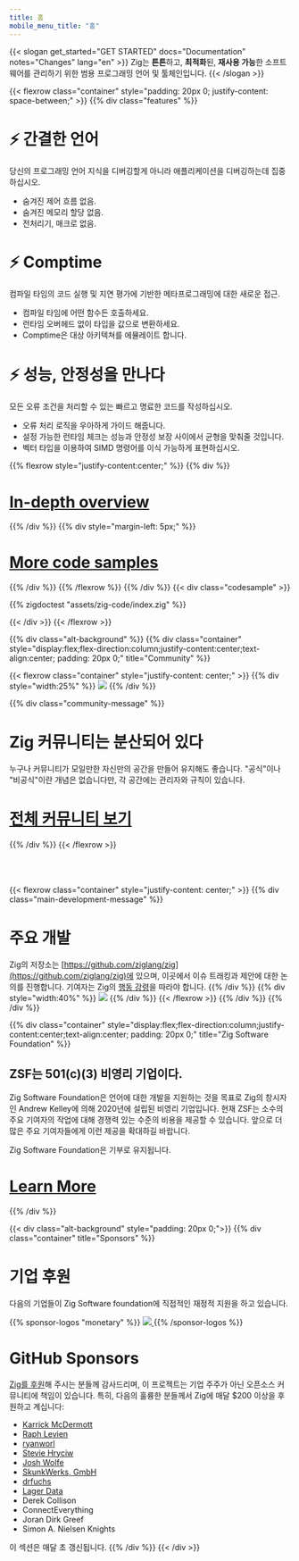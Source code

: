 ```yaml
---
title: 홈
mobile_menu_title: "홈"
---
```

{{< slogan get_started="GET STARTED" docs="Documentation" notes="Changes" lang="en" >}}
Zig는 **튼튼**하고, **최적화**된, **재사용 가능**한 소프트웨어를 관리하기 위한 범용 프로그래밍 언어 및 툴체인입니다.
{{< /slogan >}}

{{< flexrow class="container" style="padding: 20px 0; justify-content: space-between;" >}}
{{% div class="features" %}}

# ⚡ 간결한 언어
당신의 프로그래밍 언어 지식을 디버깅할게 아니라 애플리케이션을 디버깅하는데 집중하십시오.

- 숨겨진 제어 흐름 없음.
- 숨겨진 메모리 할당 없음.
- 전처리기, 매크로 없음.

# ⚡ Comptime
컴파일 타임의 코드 실행 및 지연 평가에 기반한 메타프로그래밍에 대한 새로운 접근.

- 컴파일 타임에 어떤 함수든 호출하세요.
- 런타임 오버헤드 없이 타입을 값으로 변환하세요.
- Comptime은 대상 아키텍쳐를 에뮬레이트 합니다.

# ⚡ 성능, 안정성을 만나다
모든 오류 조건을 처리할 수 있는 빠르고 명료한 코드를 작성하십시오.

- 오류 처리 로직을 우아하게 가이드 해줍니다.
- 설정 가능한 런타임 체크는 성능과 안정성 보장 사이에서 균형을 맞춰줄 것입니다.
- 벡터 타입을 이용하여 SIMD 명령어를 이식 가능하게 표현하십시오.

{{% flexrow style="justify-content:center;" %}}
{{% div %}}
<h1>
    <a href="learn/overview/" class="button" style="display: inline;">In-depth overview</a>
</h1>
{{% /div %}}
{{% div  style="margin-left: 5px;" %}}
<h1>
    <a href="learn/samples/" class="button" style="display: inline;">More code samples</a>
</h1>
{{% /div %}}
{{% /flexrow %}}
{{% /div %}}
{{< div class="codesample" >}}

{{% zigdoctest "assets/zig-code/index.zig" %}}

{{< /div >}}
{{< /flexrow >}}


{{% div class="alt-background" %}}
{{% div class="container"  style="display:flex;flex-direction:column;justify-content:center;text-align:center; padding: 20px 0;" title="Community" %}}

{{< flexrow class="container" style="justify-content: center;" >}}
{{% div style="width:25%" %}}
<img src="/ziggy.svg" style="max-height: 200px">
{{% /div %}}

{{% div class="community-message" %}}
# Zig 커뮤니티는 분산되어 있다
누구나 커뮤니티가 모일만한 자신만의 공간을 만들어 유지해도 좋습니다.
"공식"이나 "비공식"이란 개념은 없습니다만, 각 공간에는 관리자와 규칙이 있습니다.

<div style="">
<h1>
	<a href="https://github.com/ziglang/zig/wiki/Community" class="button" style="display: inline;">전체 커뮤니티 보기</a>
</h1>
</div>
{{% /div %}}
{{< /flexrow >}}
<div style="height: 50px;"></div>

{{< flexrow class="container" style="justify-content: center;" >}}
{{% div class="main-development-message" %}}
# 주요 개발
Zig의 저장소는 [https://github.com/ziglang/zig](https://github.com/ziglang/zig)에 있으며, 이곳에서 이슈 트래킹과 제안에 대한 논의를 진행합니다.
기여자는 Zig의 [행동 강령](https://github.com/ziglang/zig/blob/master/CODE_OF_CONDUCT.md)을 따라야 합니다.
{{% /div %}}
{{% div style="width:40%" %}}
<img src="/zero.svg" style="max-height: 200px">
{{% /div %}}
{{< /flexrow >}}
{{% /div %}}
{{% /div %}}


{{% div class="container" style="display:flex;flex-direction:column;justify-content:center;text-align:center; padding: 20px 0;" title="Zig Software Foundation" %}}
## ZSF는 501(c)(3) 비영리 기업이다.

Zig Software Foundation은 언어에 대한 개발을 지원하는 것을 목표로 Zig의 창시자인 Andrew Kelley에 의해 2020년에 설립된 비영리 기업입니다. 현재 ZSF는 소수의 주요 기여자의 작업에 대해 경쟁력 있는 수준의 비용을 제공할 수 있습니다. 앞으로 더 많은 주요 기여자들에게 이런 제공을 확대하길 바랍니다.

Zig Software Foundation은 기부로 유지됩니다.

<h1>
	<a href="zsf/" class="button" style="display:inline;">Learn More</a>
</h1>
{{% /div %}}


{{< div class="alt-background" style="padding: 20px 0;">}}
{{% div class="container" title="Sponsors" %}}
# 기업 후원
다음의 기업들이 Zig Software foundation에 직접적인 재정적 지원을 하고 있습니다.

{{% sponsor-logos "monetary" %}}
 <a href="https://pex.com" rel="noopener nofollow" target="_blank"><picture>
   <picture>
     <source srcset="/pex-white.svg" media="(prefers-color-scheme: dark)">
     <img src="/pex-dark.svg">
   </picture>
 </a>
{{% /sponsor-logos %}}

# GitHub Sponsors
[Zig를 후원](zsf/)해 주시는 분들께 감사드리며, 이 프로젝트는 기업 주주가 아닌 오픈소스 커뮤니티에 책임이 있습니다. 특히, 다음의 훌륭한 분들께서 Zig에 매달 $200 이상을 후원하고 계십니다:

- [Karrick McDermott](https://github.com/karrick)
- [Raph Levien](https://raphlinus.github.io/)
- [ryanworl](https://github.com/ryanworl)
- [Stevie Hryciw](https://www.hryx.net/)
- [Josh Wolfe](https://github.com/thejoshwolfe)
- [SkunkWerks, GmbH](https://skunkwerks.at/)
- [drfuchs](https://github.com/drfuchs)
- [Lager Data](https://www.lagerdata.com)
- Derek Collison
- ConnectEverything
- Joran Dirk Greef
- Simon A. Nielsen Knights

이 섹션은 매달 초 갱신됩니다.
{{% /div %}}
{{< /div >}}
























